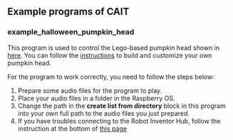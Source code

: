## Example programs of CAIT

### example_halloween_pumpkin_head

This program is used to control the Lego-based pumpkin head shown in [here](https://twitter.com/CorticTechnolo1/status/1444078577520037889). You can follow the [instructions](../../resources/jack-o’-lantern_build.pdf) to build and customize your own pumpkin head.

For the program to work correctly, you need to follow the steps below:

1. Prepare some audio files for the program to play.
2. Place your audio files in a folder in the Raspberry OS. 
3. Change the path in the **create list from directory** block in this program into your own full path to the audio files you just prepared. 
4. If you have troubles connecting to the Robot Inventor Hub, follow the instruction at the bottom of [this page](https://github.com/cortictechnology/cait/wiki/1.1-LEGO-Mindstorms-Setup)
